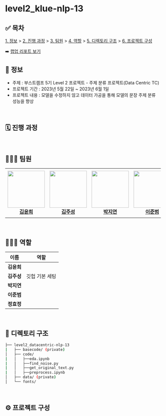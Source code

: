 # level2_klue-nlp-13

## ✅ 목차
[1. 정보](##-📜-정보) > [2. 진행 과정](##-진행-과정) > [3. 팀원](##-팀원) > [4. 역할](##-역할) > [5. 디렉토리 구조](##-%EB%94%94%EB%A0%89%ED%86%A0%EB%A6%AC-%EA%B5%AC%EC%A1%B0) > [6. 프로젝트 구성](##-프로젝트-구성)

➡️ [랩업 리포트 보기]()
<br>

## 📜 정보
- 주제 : 부스트캠프 5기 Level 2 프로젝트 - 주제 분류 프로젝트(Data Centric TC)
- 프로젝트 기간 : 2023년 5월 22일 ~ 2023년 6월 1일
- 프로젝트 내용 : 모델을 수정하지 않고 데이터 가공을 통해 모델의 문장 주제 분류 성능을 향상

<br>

## 🗓️ 진행 과정


<br>

## 👨🏼‍💻 팀원

<table>
    <tr height="160px">
        <td align="center" width="150px">
            <a href="https://github.com/Yunhee000"><img height="120px" width="120px" src="https://avatars.githubusercontent.com/Yunhee000"/></a>
            <br/>
            <a href="https://github.com/Yunhee000"><strong>김윤희</strong></a>
            <br />
        </td>
        <td align="center" width="150px">
            <a href="https://github.com/8804who"><img height="120px" width="120px" src="https://avatars.githubusercontent.com/8804who"/></a>
            <br/>
            <a href="https://github.com/8804who"><strong>김주성</strong></a>
            <br />
        </td>
        <td align="center" width="150px">
            <a href="https://github.com/ella0106"><img height="120px" width="120px" src="https://avatars.githubusercontent.com/ella0106"/></a>
            <br/>
            <a href="https://github.com/ella0106"><strong>박지연</strong></a>
            <br />
        </td>
        <td align="center" width="150px">
            <a href="https://github.com/bom1215"><img height="120px" width="120px" src="https://avatars.githubusercontent.com/bom1215"/></a>
            <br/>
            <a href="https://github.com/bom1215"><strong>이준범</strong></a>
            <br />
        </td>
        <td align="center" width="150px">
            <a href="https://github.com/HYOJUNG08"><img height="120px" width="120px" src="https://avatars.githubusercontent.com/HYOJUNG08"/></a>
            <br/>
            <a href="https://github.com/HYOJUNG08"><strong>정효정</strong></a>
            <br />
        </td>
    </tr>
</table>
<br>

## 🧑🏻‍🔧 역할

| 이름 | 역할 |
| :----: | --- |
| **김윤희** |  |
| **김주성** | 깃헙 기본 세팅 |
| **박지연** |  |
| **이준범** |  |
| **정효정** |  |

<br>

## 📁 디렉토리 구조

```bash
├── level2_datacentric-nlp-13
|   ├── basecode/ (private)
│   ├── code/ 
|   │   ├──eda.ipynb
|   │   ├──find_noise.py
|   │   ├──get_original_text.py
|   │   ├──preprocess.ipynb
│   ├── data/ (private)
│   └── fonts/ 
```
<br>

## ⚙️ 프로젝트 구성